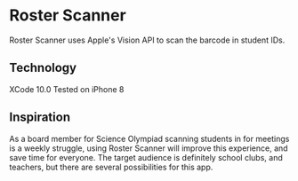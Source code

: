 # Roster Scanner
Roster Scanner uses Apple's Vision API to scan the barcode in student IDs.
## Technology
XCode 10.0
Tested on iPhone 8
## Inspiration
As a board member for Science Olympiad scanning students in for meetings is a weekly struggle, using Roster Scanner will improve this experience, and save time for everyone. 
The target audience is definitely school clubs, and teachers, but there are several possibilities for this app.
